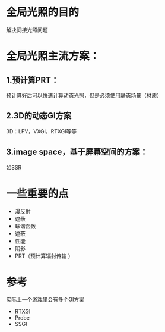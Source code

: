 # 全局光照的目的
解决间接光照问题

# 全局光照主流方案：
## 1.预计算PRT：
预计算好后可以快速计算动态光照，但是必须使用静态场景（材质）
## 2.3D的动态GI方案
3D：LPV，VXGI，RTXGI等等
## 3.image space，基于屏幕空间的方案：
如SSR
# 一些重要的点
- 漫反射
- 遮蔽
- 球谐函数
- 遮蔽
- 性能
- 阴影
- PRT（预计算辐射传输 ）


# 参考
实际上一个游戏里会有多个GI方案
- RTXGI
- Probe
- SSGI
